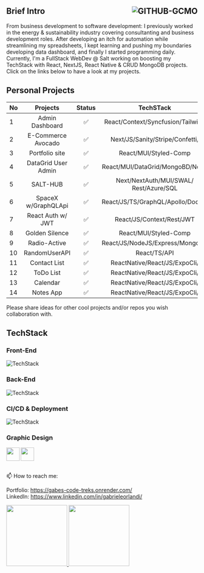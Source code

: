 ## Brief Intro  <img align="right" src="https://komarev.com/ghpvc/?username=GITHUB-GCMO&label=Profile%20Views&color=008000&style=flat" alt="GITHUB-GCMO"/> 

From business development to software development: I previously worked in the energy & sustainability industry covering consultanting and business development roles. After developing an itch for automation while streamlining my spreadsheets, I kept learning and pushing my boundaries developing data dashboard, and finally I started programming daily. Currently, I'm a FullStack WebDev @ Salt working on boosting my TechStack with React, NextJS, React Native & CRUD MongoDB projects. Click on the links below to have a look at my projects. 

## Personal Projects 

|No|       Projects    |Status|            TechSTack             |                        REPOS                                 |
|--|:------------------:|:--:|:---------------------------------:|-------------------------------------------------------------:|
| 1| Admin Dashboard    | ✅ | React/Context/Syncfusion/󠁐Tailwind | https://github.com/GCMO/Admin-Dashboard                      | 
| 2| E-Commerce Avocado | ✅ | Next/JS/󠁐Sanity/Stripe/Confetti/   | https://github.com/GCMO/eCOMMERCE_Basic                      |
| 3| Portfolio site     | ✅ | React/MUI/Styled-Comp             | https://gabes-code-treks.onrender.com/                       |
| 4| DataGrid User Admin| ✅ | React/MUI/DataGrid/MongoBD/Node   | https://github.com/GCMO/MUI-DataGrid                         |
| 5| SALT-HUB           | ✅ | Next/NextAuth/MUI/SWAL/󠁐Rest/Azure/SQL| https://salthub-frontend-salthubbies.vercel.app/sales     | 
| 6| SpaceX w/GraphQLApi| ✅ | React/JS/TS/GraphQL/Apollo/Docker | https://github.com/GCMO/SpaceX_API_FullStack                 |
| 7| React Auth w/ JWT  | ✅ | React/JS/Context/Rest/JWT         | https://github.com/GCMO/AuthLogin/tree/master                | 
| 8| Golden Silence     | ✅ | React/MUI/Styled-Comp             | https://gabes-code-treks.onrender.com/                       |
| 9| Radio-Active       | ✅ | React/JS/󠁐NodeJS/Express/MongoDB   | https://radio-active1337.herokuapp.com/                      |
|10| RandomUserAPI      | ✅ | React/TS/󠁐API                      | https://github.com/GCMO/React_TypeScript-RandomUserAPI       |
|11| Contact List       | ✅ | ReactNative/React/JS/󠁐ExpoCli/     | https://github.com/GCMO/ContactList_ReactNative/tree/master  | 
|12| ToDo List          | ✅ | ReactNative/React/JS/󠁐ExpoCli/     | https://github.com/GCMO/ToDoList-React_Native                | 
|13| Calendar           | ✅ | ReactNative/React/JS/󠁐ExpoCli/     | https://github.com/GCMO/Calendar01                           | 
|14| Notes App          | ✅ | ReactNative/React/JS/󠁐ExpoCli/     | https://github.com/GCMO/NOTESApp-React_Native                | 


Please share ideas for other cool projects and/or repos you wish collaboration with. 

## TechStack

### Front-End
![TechStack](https://skillicons.dev/icons?i=js,typescript,html,css,react,nextjs,redux,styledcomponents,materialui,tailwind,threejs, )


### Back-End
![TechStack](https://skillicons.dev/icons?i=expressjs,nodejs,mongodb,postgres,AWS,firebase,netlify,vercel,graphql,restfullapi,postman,insomnia,)

### CI/CD & Deployment
![TechStack](https://skillicons.dev/icons?i=github,docker,kubernet,aws,firebase,vercel,)

### Graphic Design
<p>  
<img align="left" height="35" src="https://cdn.iconscout.com/icon/free/png-256/figma-2296071-1912030.png">  
<img align="left" height="35" src="https://thumbs.dreamstime.com/b/adobe-product-logo-collection-set-different-adobe-product-icons-shadow-adobe-product-logo-collection-set-different-212050930.jpg">
</p>
</br>
</br>
</br>


📫 How to reach me:

Portfolio: https://gabes-code-treks.onrender.com/  <br>
LinkedIn: https://www.linkedin.com/in/gabrieleorlandi/ </br>

<div>
  <a href="https://github.com/GCMO">
    <img height="160em" src="https://github-readme-stats.vercel.app/api?username=GCMO&show_icons=true&theme=default&include_all_commits=true&count_private=true"/>
    <img height="160em" src="https://github-readme-stats.vercel.app/api/top-langs/?username=GCMO&layout=compact&langs_count=16&theme=default"/>
  </a>
</div>



<!--
**GCMO/GCMO** is a ✨ _special_ ✨ repository because its `README.md` (this file) appears on your GitHub profile.

Here are some ideas to get you started:

- 🔭 I’m currently working on ...
- 🌱 I’m currently learning ...
- 👯 I’m looking to collaborate on ...
- 🤔 I’m looking for help with ...
- 💬 Ask me about ...
- 😄 Pronouns: ...
- ⚡ Fun fact: ...

![Typing SVG](https://readme-typing-svg.herokuapp.com?font=Fira+Code&pause=700&color=9370DB&width=435&lines=Hello%2C+I+am+Marina+Kinalone;full-stack+developer+%26+UX+designer;+background+in+research+and+education;passion+for+learning%2C+creativity...;...and+code+that+sparks+joy!)

<p>
<img align="left" height="35" src="https://cdn-icons-png.flaticon.com/512/1051/1051277.png?w=360">
<img align="left" height="35" src="https://w7.pngwing.com/pngs/509/571/png-transparent-cascading-style-sheets-logo-css3-html-web-development-world-wide-web-blue-angle-web-design.png">
<img align="left" height="35" src="https://raw.githubusercontent.com/github/explore/80688e429a7d4ef2fca1e82350fe8e3517d3494d/topics/javascript/javascript.png" style="max-width: 100%;">
<img align="left" height="35" src="https://cdn.worldvectorlogo.com/logos/typescript-2.svg">
<img align="left" height="35" src="https://upload.wikimedia.org/wikipedia/commons/thumb/a/a7/React-icon.svg/1280px-React-icon.svg.png">
<img align="left" height="35" src="https://mui.com/static/logo.png">
<img align="left" height="35" src="https://www.styled-components.com/atom.png">
<img align="left" height="35" src="https://seeklogo.com/images/R/react-spring-logo-757E1EF5B5-seeklogo.com.png">
<img align="left" height="35" src="https://encrypted-tbn0.gstatic.com/images?q=tbn:ANd9GcT0GmBClX2s5fG7CdQuhf0J5uHjCcOeD202Zg&usqp=CAU">                                 
</p>
<p>
<img align="left" height="35" src="https://www.ofunwebservices.com/wp-content/uploads/2018/11/express.png"> 
<img align="left" height="35" src="https://www.coretech.it/_public/img/video/icon/ApirestFul.png">
<img align="left" height="35" src="https://raw.githubusercontent.com/github/explore/5c058a388828bb5fde0bcafd4bc867b5bb3f26f3/topics/graphql/graphql.png" style="max-width: 100%;">
<img align="left" height="35" src="https://cdn.icon-icons.com/icons2/2415/PNG/512/mongodb_plain_wordmark_logo_icon_146423.png">
<img align="left" height="35" src="https://pbs.twimg.com/profile_images/946432748276740096/0TXzZU7W_400x400.jpg">
<img align="left" height="35" src="https://upload.wikimedia.org/wikipedia/commons/thumb/2/29/Postgresql_elephant.svg/1200px-Postgresql_elephant.svg.png">
<img align="left" height="35" src="https://www.freepnglogos.com/uploads/logo-mysql-png/logo-mysql-mysql-logo-png-images-are-download-crazypng-21.png">
<img align="left" height="35" src="https://www.pngkey.com/png/full/178-1787134_png-file-svg-github-icon-png.png">

</p>
![TechStack](https://skillicons.dev/icons?i=photoshop,illustrator,premiere,lightroom,indesign)
-->

